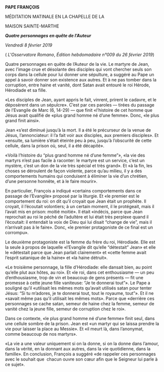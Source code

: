 **PAPE FRANÇOIS**

MÉDITATION MATINALE EN LA CHAPELLE DE LA

MAISON SAINTE-MARTHE

***Quatre personnages en quête de l’Auteur***

*Vendredi 8 février 2019*

( *L'Osservatore Romano*, *Édition hebdomadaire n°009 du 26 février 2019*)

Quatre personnages en quête de l’Auteur de la vie. Le martyre de Jean, avec l’image crue et désolante des disciples qui vont chercher seuls son corps dans la cellule pour lui donner une sépulture, a suggéré au Pape un appel à savoir donner son existence aux autres. Et à ne pas tomber dans la corruption, entre haine et vanité, dont Satan avait entouré le roi Hérode, Hérodiade et sa fille.

«Les disciples de Jean, ayant appris le fait, vinrent, prirent le cadavre, et le déposèrent dans un sépulcre». C’est par ces paroles — tirées du passage de l’Evangile de Marc (6, 14-29) — que finit «l’histoire de cet homme que Jésus avait qualifié de «plus grand homme né d’une femme». Donc, «le plus grand finit ainsi».

Jean «s’est diminué jusqu’à la mort. Il a été le précurseur de la venue de Jésus, l’annonciateur: il l’a fait voir aux disciples, aux premiers disciples». Et «ensuite, sa lumière s’était éteinte peu à peu, jusqu’à l’obscurité de cette cellule, dans la prison où, seul, il a été décapité».

«Voilà l’histoire du “plus grand homme né d’une femme”», «la vie des martyrs n’est pas facile à raconter: le martyre est un service, c’est un mystère, c’est un don de la vie très spécial et très grand». Et «à la fin, les choses se déroulent de façon violente, parce qu’au milieu, il y a des comportements humains qui conduisent à éliminer la vie d’un chrétien, d’une personne honnête, et à le faire mourir».

En particulier, François a indiqué «certains comportements dans ce passage de l’Evangile» proposé par la liturgie. Et «le premier est le comportement du roi: on dit qu’il croyait que Jean était un prophète. Il croyait, il l’écoutait volontiers; à un certain moment, il le protégeait, mais il l’avait mis en prison: moitié moitié». Il était «indécis, parce que Jean reprochait au roi le péché de l’adultère et lui était très perplexe quand il l’écoutait: il entendait la voix de Dieu qui lui disait “change de vie”, mais il n’arrivait pas à le faire». Donc, «le premier protagoniste de ce final est un corrompu».

Le deuxième protagoniste est la femme du frère du roi, Hérodiade. Elle est la seule à propos de laquelle «l’Evangile dit qu’elle “détestait” Jean» et elle le «détestait parce que Jean parlait clairement» et «cette femme avait l’esprit satanique de la haine» et «la haine détruit».

«Le troisième personnage, la fille d’Hérodiade: elle dansait bien, au point qu’elle plut aux hôtes, au roi». Et «le roi, dans cet enthousiasme — un peu d’enthousiasme, trop de vin et beaucoup de gens présents — fit une promesse à cette jeune fille vaniteuse: “Je te donnerai tout”». Le Pape a souligné qu’il «utilisait les mêmes mots qu’avait utilisés satan pour tenter Jésus: “Si tu m’adores, je te donnerai tout, tout le royaume, tout”». Et il ne «savait même pas qu’il utilisait les mêmes mots». Parce que «derrière ces personnages se cache satan, semeur de haine chez la femme, semeur de vanité chez la jeune fille, semeur de corruption chez le roi».

Dans ce contexte, «le plus grand homme né d’une femme» finit seul, dans une cellule sombre de la prison. Jean est «un martyr qui se laissa prendre la vie pour laisser la place au Messie». Et «il meurt là, dans l’anonymat, comme beaucoup de nos martyrs».

«La vie a une valeur uniquement si on la donne, si on la donne dans l’amour, dans la vérité, en la donnant aux autres, dans la vie quotidienne, dans la famille». En conclusion, François a suggéré «de rappeler ces personnages avec le souhait que  chacun ouvre son cœur afin que le Seigneur lui parle à ce sujet».